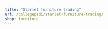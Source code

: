 ```yaml
---
title: "Starlet furniture trading"
url: /collegepadi/starlet-furniture-trading/
shop: furniture
---
```

